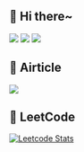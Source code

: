 ## 👋 Hi there~
[![](https://img.shields.io/badge/プロフィール-lightpink?style=for-the-badge)](https://github.com/mayukoooo/mayukoooo/discussions/8)
[![](https://img.shields.io/badge/2024年の目標-red?style=for-the-badge)](https://github.com/mayukoooo/mayukoooo/discussions/15)
[![](https://img.shields.io/badge/学習の記録-lightskyblue?style=for-the-badge)](https://github.com/mayukoooo/mayukoooo/discussions/categories/%E3%83%A1%E3%82%BF%E8%AA%8D%E7%9F%A5)

## 🍰 Airticle
[![](https://img.shields.io/badge/Qiita記事一覧-lawngreen?style=for-the-badge)](https://qiita.com/Mayuko_Yamagishi)

## 🦄 LeetCode
[![Leetcode Stats](https://leetcard.jacoblin.cool/MayukoYamagishi?theme=unicorn&font=ABeeZee&ext=heatmap)](https://leetcode.com/MayukoYamagishi/)
